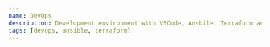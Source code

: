 ```yaml
---
name: DevOps
description: Development environment with VSCode, Ansbile, Terraform and basic utils
tags: [devops, ansible, terraform]
---
```

